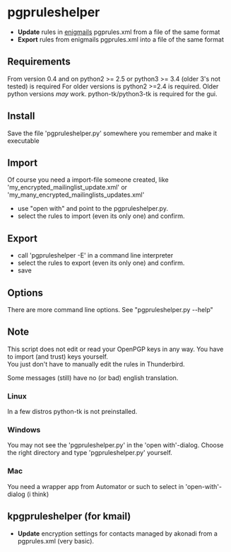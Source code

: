 # pgpruleshelper
* **Update** rules in [enigmails](https://addons.mozilla.org/de/thunderbird/addon/enigmail/ ) pgprules.xml from a file of the same format
* **Export**  rules from enigmails pgprules.xml into a file of the same format
	

## Requirements 
From version 0.4 and on python2 >= 2.5 or python3 >= 3.4 (older 3's not tested) is required
For older versions is python2 >=2.4 is required. Older python versions _may_ work.
python-tk/python3-tk is required for the gui.


## Install
Save the file 'pgpruleshelper.py' somewhere you remember and make it executable


## Import
Of course you need a import-file someone created, like 'my\_encrypted\_mailinglist\_update.xml' or 'my\_many\_encrypted\_mailinglists\_updates.xml'

* use "open with" and point to the pgpruleshelper.py.
* select the rules to import (even its only one) and confirm.


## Export
* call 'pgpruleshelper -E' in a command line interpreter 
* select the rules to export (even its only one) and confirm.
* save


## Options
There are more command line options. See "pgpruleshelper.py --help"


## Note
This script does not edit or read your OpenPGP keys in any way.
You have to import (and trust) keys yourself.  
You just don't have to manually edit the rules in Thunderbird.

Some messages (still) have no (or bad) english translation.

### Linux ###
In a few distros python-tk is not preinstalled. 

### Windows ###
You may not see the 'pgpruleshelper.py' in the 'open with'-dialog.
Choose the right directory and type 'pgpruleshelper.py' yourself.

### Mac ###
You need a wrapper app from Automator or such to select in 'open-with'-dialog (i think)

## kpgpruleshelper (for kmail)
* **Update** encryption settings for contacts managed by akonadi from a pgprules.xml (very basic).






